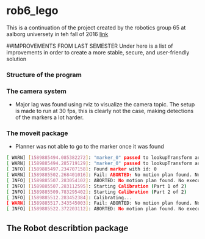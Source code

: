 # rob6_lego
This is a continuation of the project created by the robotics group 65 at aalborg universety in teh fall of 2016 [link](https://github.com/pbtorrild/rob5_lego)

##IMPROVEMENTS FROM LAST SEMESTER
Under here is a list of improvements in order to create a more stable, secure, and user-friendly solution
### Structure of the program

### The camera system
* Major lag was found using rviz to visualize the camera topic. The setup is made to run at 30 fps, this is clearly not the case, making detections of the markers a lot harder.



### The moveit package
* Planner was not able to go to the marker once it was found
```bash
[ WARN] [1589885494.085382272]: "marker_0" passed to lookupTransform argument source_frame does not exist.
[ WARN] [1589885494.285719129]: "marker_0" passed to lookupTransform argument source_frame does not exist.
[ INFO] [1589885497.234707158]: Found marker with id: 0
[ WARN] [1589885502.268401016]: Fail: ABORTED: No motion plan found. No execution attempted.
[ INFO] [1589885507.283054102]: ABORTED: No motion plan found. No execution attempted.
[ INFO] [1589885507.283112595]: Starting Calibration (Part 1 of 2)
[ INFO] [1589885509.783295402]: Starting Calibration (Part 2 of 2)
[ INFO] [1589885512.283452384]: Calibrating...
[ WARN] [1589885517.343545003]: Fail: ABORTED: No motion plan found. No execution attempted.
[ INFO] [1589885522.372203112]: ABORTED: No motion plan found. No execution attempted.

```

## The Robot describtion package
